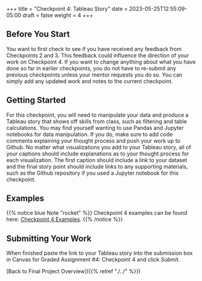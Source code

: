 +++
title = "Checkpoint 4: Tableau Story"
date = 2023-05-25T12:55:09-05:00
draft = false
weight = 4
+++

## Before You Start

You want to first check to see if you have received any feedback from Checkpoints 2 and 3. This
feedback could influence the direction of your work on Checkpoint 4. If you want to change anything
about what you have done so far in earlier checkpoints, you do not have to re-submit any previous
checkpoints unless your mentor requests you do so. You can simply add any updated work and notes to
the current checkpoint.

## Getting Started

For this checkpoint, you will need to manipulate your data and produce a Tableau story that shows off
skills from class, such as filtering and table calculations. You may find yourself wanting to use
Pandas and Jupyter notebooks for data manipulation. If you do, make sure to add code comments
explaining your thought process and push your work up to Github. No matter what visualizations you
add to your Tableau story, all of your captions should include explanations as to your thought
process for each visualization. The first caption should include a link to your dataset and the
final story point should include links to any supporting materials, such as the Github repository
if you used a Jupyter notebook for this checkpoint.

## Examples

{{% notice blue Note "rocket" %}}
Checkpoint 4 examples can be found here: [Checkpoint 4 Examples](https://github.com/LaunchCodeEducation/finalProjectDAExamples/tree/main/Checkpoint%204).
{{% /notice %}}

## Submitting Your Work

When finished paste the link to your Tableau story into the submission box in Canvas for Graded
Assignment #4: Checkpoint 4 and click *Submit*.

[Back to Final Project Overview]({{% relref "./../" %}})
